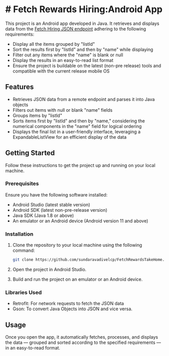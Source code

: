 # # Fetch Rewards Hiring:Android App

This project is an Android app developed in Java. It retrieves and displays data from the [Fetch Hiring JSON endpoint](https://fetch-hiring.s3.amazonaws.com/hiring.json) adhering to the following requirements:

- Display all the items grouped by "listId"
- Sort the results first by "listId" and then by "name" while displaying
- Filter out any items where the "name" is blank or null
- Display the results in an easy-to-read list format
- Ensure the project is buildable on the latest (non-pre release) tools and compatible with the current release mobile OS

## Features

- Retrieves JSON data from a remote endpoint and parses it into Java objects
- Filters out items with null or blank "name" fields
- Groups items by "listId"
- Sorts items first by "listId" and then by "name," considering the numerical components in the "name" field for logical ordering
- Displays the final list in a user-friendly interface, leveraging a ExpandableListView for an efficient display of the data

## Getting Started

Follow these instructions to get the project up and running on your local machine.

### Prerequisites

Ensure you have the following software installed:
- Android Studio (latest stable version)
- Android SDK (latest non-pre-release version)
- Java SDK (Java 1.8 or above)
- An emulator or an Android device (Android version 11 and above)

### Installation

1. Clone the repository to your local machine using the following command:

    ```sh
    git clone https://github.com/sundaravadivelcp/FetchRewardsTakeHome.git
    ```

2. Open the project in Android Studio.
3. Build and run the project on an emulator or an Android device.

### Libraries Used

- Retrofit: For network requests to fetch the JSON data
- Gson: To convert Java Objects into JSON and vice versa.

## Usage

Once you open the app, it automatically fetches, processes, and displays the data — grouped and sorted according to the specified requirements — in an easy-to-read format.
